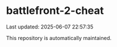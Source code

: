 # battlefront-2-cheat

Last updated: 2025-06-07 22:57:35

This repository is automatically maintained.
